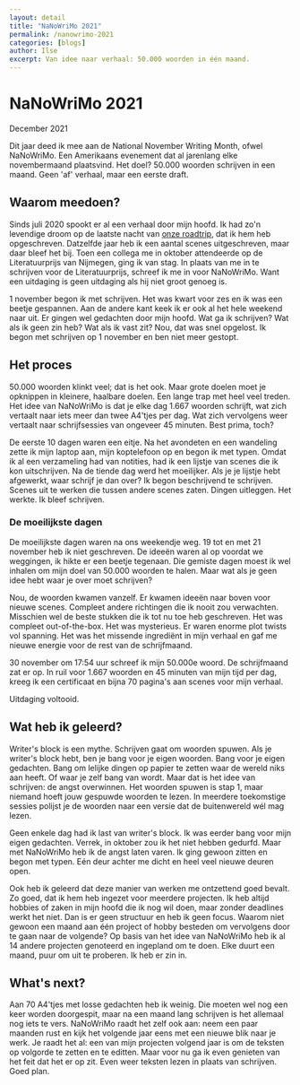 ```yaml
---
layout: detail
title: "NaNoWriMo 2021"
permalink: /nanowrimo-2021
categories: [blogs]
author: Ilse
excerpt: Van idee naar verhaal: 50.000 woorden in één maand.
---
```


# NaNoWriMo 2021
<div class="blog-date">December 2021</div>

Dit jaar deed ik mee aan de National November Writing Month, ofwel NaNoWriMo. Een Amerikaans evenement dat al jarenlang elke novembermaand plaatsvind. Het doel? 50.000 woorden schrijven in een maand. Geen 'af' verhaal, maar een eerste draft.

## Waarom meedoen?
Sinds juli 2020 spookt er al een verhaal door mijn hoofd. Ik had zo'n levendige droom op de laatste nacht van [onze roadtrip](/roadtrip-2021), dat ik hem heb opgeschreven. Datzelfde jaar heb ik een aantal scenes uitgeschreven, maar daar bleef het bij. Toen een collega me in oktober attendeerde op de Literatuurprijs van Nijmegen, ging ik van stag. In plaats van me in te schrijven voor de Literatuurprijs, schreef ik me in voor NaNoWriMo. Want een uitdaging is geen uitdaging als hij niet groot genoeg is.

1 november begon ik met schrijven. Het was kwart voor zes en ik was een beetje gespannen. Aan de andere kant keek ik er ook al het hele weekend naar uit. Er gingen wel gedachten door mijn hoofd. Wat ga ik schrijven? Wat als ik geen zin heb? Wat als ik vast zit? Nou, dat was snel opgelost. Ik begon met schrijven op 1 november en ben niet meer gestopt.

## Het proces
50.000 woorden klinkt veel; dat is het ook. Maar grote doelen moet je opknippen in kleinere, haalbare doelen. Een lange trap met heel veel treden. Het idee van NaNoWriMo is dat je elke dag 1.667 woorden schrijft, wat zich vertaalt naar iets meer dan twee A4'tjes per dag. Wat zich vervolgens weer vertaalt naar schrijfsessies van ongeveer 45 minuten. Best prima, toch?

De eerste 10 dagen waren een eitje. Na het avondeten en een wandeling zette ik mijn laptop aan, mijn koptelefoon op en begon ik met typen. Omdat ik al een verzameling had van notities, had ik een lijstje van scenes die ik kon uitschrijven. Na de tiende dag werd het moeilijker. Als je je lijstje hebt afgewerkt, waar schrijf je dan over? Ik begon beschrijvend te schrijven. Scenes uit te werken die tussen andere scenes zaten. Dingen uitleggen. Het werkte. Ik bleef schrijven.

### De moeilijkste dagen
De moeilijkste dagen waren na ons weekendje weg. 19 tot en met 21 november heb ik niet geschreven. De ideeën waren al op voordat we weggingen, ik hikte er een beetje tegenaan. Die gemiste dagen moest ik wel inhalen om mijn doel van 50.000 woorden te halen. Maar wat als je geen idee hebt waar je over moet schrijven?

Nou, de woorden kwamen vanzelf. Er kwamen ideeën naar boven voor nieuwe scenes. Compleet andere richtingen die ik nooit zou verwachten. Misschien wel de beste stukken die ik tot nu toe heb geschreven. Het was compleet out-of-the-box. Het was mysterieus. Er waren enorme plot twists vol spanning. Het was het missende ingrediënt in mijn verhaal en gaf me nieuwe energie voor de rest van de schrijfmaand.

30 november om 17:54 uur schreef ik mijn 50.000e woord. De schrijfmaand zat er op. In ruil voor 1.667 woorden en 45 minuten van mijn tijd per dag, kreeg ik een certificaat en bijna 70 pagina's aan scenes voor mijn verhaal.

Uitdaging voltooid.

## Wat heb ik geleerd?
Writer's block is een mythe. Schrijven gaat om woorden spuwen. Als je writer's block hebt, ben je bang voor je eigen woorden. Bang voor je eigen gedachten. Bang om lelijke dingen op papier te zetten waar de wereld niks aan heeft. Of waar je zelf bang van wordt. Maar dat is het idee van schrijven: de angst overwinnen. Het woorden spuwen is stap 1, maar niemand hoeft jouw gespuwde woorden te lezen. In meerdere toekomstige sessies polijst je de woorden naar een versie dat de buitenwereld wél mag lezen.

Geen enkele dag had ik last van writer's block. Ik was eerder bang voor mijn eigen gedachten. Verrek, in oktober zou ik het niet hebben gedurfd. Maar met NaNoWriMo heb ik de angst laten varen. Ik ging gewoon zitten en begon met typen. Eén deur achter me dicht en heel veel nieuwe deuren open.

Ook heb ik geleerd dat deze manier van werken me ontzettend goed bevalt. Zo goed, dat ik hem heb ingezet voor meerdere projecten. Ik heb altijd hobbies of zaken in mijn hoofd die ik nog wil doen, maar zonder deadlines werkt het niet. Dan is er geen structuur en heb ik geen focus. Waarom niet gewoon een maand aan één project of hobby besteden om vervolgens door te gaan naar de volgende? Op basis van het idee van NaNoWriMo heb ik al 14 andere projecten genoteerd en ingepland om te doen. Elke duurt een maand, puur om uit te proberen. Ik heb er zin in.

## What's next?
Aan 70 A4'tjes met losse gedachten heb ik weinig. Die moeten wel nog een keer worden doorgespit, maar na een maand lang schrijven is het allemaal nog iets te vers. NaNoWriMo raadt het zelf ook aan: neem een paar maanden rust en kijk het volgende jaar eens met een nieuwe blik naar je werk. Je raadt het al: een van mijn projecten volgend jaar is om de teksten op volgorde te zetten en te editten. Maar voor nu ga ik even genieten van het feit dat het er op zit. Even weer teksten lezen in plaats van schrijven. Goed plan.
